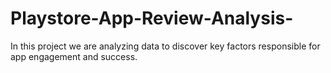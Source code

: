 # Playstore-App-Review-Analysis-
In this project we are analyzing data to discover key factors responsible for app engagement and success.
